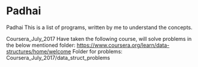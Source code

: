 Padhai
======

Padhai
This is a list of programs, written by me to understand the concepts.

Coursera_July_2017
Have taken the following course, will solve problems in the below mentioned folder:
https://www.coursera.org/learn/data-structures/home/welcome
Folder for problems:
Coursera_July_2017/data_struct_problems

